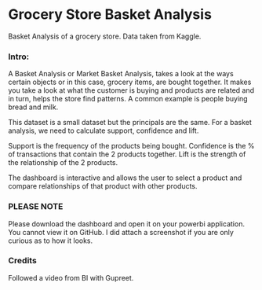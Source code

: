 # Grocery Store Basket Analysis
Basket Analysis of a grocery store. Data taken from Kaggle. 

### Intro:
A Basket Analysis or Market Basket Analysis, takes a look at the ways certain objects or in this case, grocery items, are bought together. It makes you take a look at what the customer is buying and products are related and in turn, helps the store find patterns. A common example is people buying bread and milk. 

This dataset is a small dataset but the principals are the same. For a basket analysis, we need to calculate support, confidence and lift. 

Support is the frequency of the products being bought.
Confidence is the % of transactions that contain the 2 products together.
Lift is the strength of the relationship of the 2 products.

The dashboard is interactive and allows the user to select a product and compare relationships of that product with other products. 

### PLEASE NOTE
Please download the dashboard and open it on your powerbi application. You cannot view it on GitHub. I did attach a screenshot if you are only curious as to how it looks.

### Credits
Followed a video from BI with Gupreet. 
